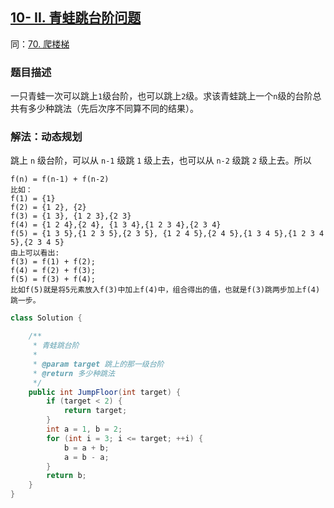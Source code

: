 ## [10- II. 青蛙跳台阶问题](https://leetcode.cn/problems/qing-wa-tiao-tai-jie-wen-ti-lcof/)
同：[70. 爬楼梯](https://leetcode.cn/problems/climbing-stairs/description/)
### 题目描述

一只青蛙一次可以跳上`1`级台阶，也可以跳上`2`级。求该青蛙跳上一个`n`级的台阶总共有多少种跳法（先后次序不同算不同的结果）。

### 解法：动态规划

跳上 `n` 级台阶，可以从 `n-1` 级跳 `1` 级上去，也可以从 `n-2` 级跳 `2` 级上去。所以

```
f(n) = f(n-1) + f(n-2)
比如：
f(1) = {1}
f(2) = {1 2}, {2}
f(3) = {1 3}, {1 2 3},{2 3}
f(4) = {1 2 4},{2 4}, {1 3 4},{1 2 3 4},{2 3 4}
f(5) = {1 3 5},{1 2 3 5},{2 3 5}, {1 2 4 5},{2 4 5},{1 3 4 5},{1 2 3 4 5},{2 3 4 5}
由上可以看出:
f(3) = f(1) + f(2);
f(4) = f(2) + f(3);
f(5) = f(3) + f(4);
比如f(5)就是将5元素放入f(3)中加上f(4)中，组合得出的值，也就是f(3)跳两步加上f(4)跳一步。
```

```java
class Solution {

    /**
     * 青蛙跳台阶
     *
     * @param target 跳上的那一级台阶
     * @return 多少种跳法
     */
    public int JumpFloor(int target) {
        if (target < 2) {
            return target;
        }
        int a = 1, b = 2;
        for (int i = 3; i <= target; ++i) {
            b = a + b;
            a = b - a;
        }
        return b;
    }
}
```